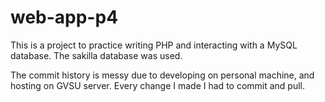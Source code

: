 # web-app-p4

This is a project to practice writing PHP and interacting with a MySQL database. The sakilla database was used. 

The commit history is messy due to developing on personal machine, and hosting on GVSU server. Every change I made I had to commit and pull.
